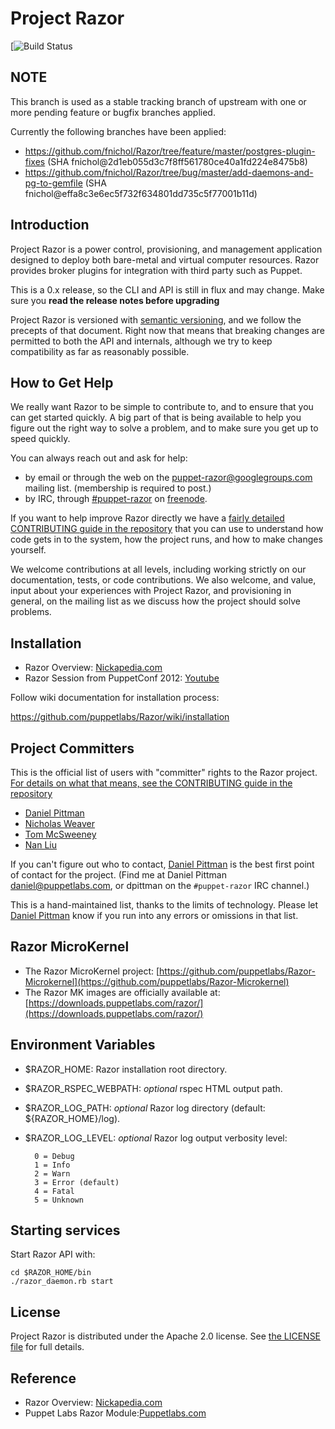# Project Razor

[![Build Status](https://jenkins.puppetlabs.com/job/razor-acceptance-matrix/badge/icon)

## NOTE

This branch is used as a stable tracking branch of upstream with one or more
pending feature or bugfix branches applied.

Currently the following branches have been applied:

* https://github.com/fnichol/Razor/tree/feature/master/postgres-plugin-fixes
  (SHA fnichol@2d1eb055d3c7f8ff561780ce40a1fd224e8475b8)
* https://github.com/fnichol/Razor/tree/bug/master/add-daemons-and-pg-to-gemfile
  (SHA fnichol@effa8c3e6ec5f732f634801dd735c5f77001b11d)

## Introduction

Project Razor is a power control, provisioning, and management application
designed to deploy both bare-metal and virtual computer resources. Razor
provides broker plugins for integration with third party such as Puppet.

This is a 0.x release, so the CLI and API is still in flux and may
change. Make sure you __read the release notes before upgrading__

Project Razor is versioned with [semantic versioning][semver], and we follow
the precepts of that document.  Right now that means that breaking changes are
permitted to both the API and internals, although we try to keep compatibility
as far as reasonably possible.


## How to Get Help

We really want Razor to be simple to contribute to, and to ensure that you can
get started quickly.  A big part of that is being available to help you figure
out the right way to solve a problem, and to make sure you get up to
speed quickly.

You can always reach out and ask for help:

* by email or through the web on the [puppet-razor@googlegroups.com][puppet-razor]
  mailing list.  (membership is required to post.)
* by IRC, through [#puppet-razor][irc] on [freenode][freenode].

If you want to help improve Razor directly we have a
[fairly detailed CONTRIBUTING guide in the repository][contrib] that you can
use to understand how code gets in to the system, how the project runs, and
how to make changes yourself.

We welcome contributions at all levels, including working strictly on our
documentation, tests, or code contributions.  We also welcome, and value,
input about your experiences with Project Razor, and provisioning in general,
on the mailing list as we discuss how the project should solve problems.


## Installation

* Razor Overview: [Nickapedia.com](http://nickapedia.com/2012/05/21/lex-parsimoniae-cloud-provisioning-with-a-razor)
* Razor Session from PuppetConf 2012: [Youtube](http://www.youtube.com/watch?v=cR1bOg0IU5U)

Follow wiki documentation for installation process:

https://github.com/puppetlabs/Razor/wiki/installation

## Project Committers

This is the official list of users with "committer" rights to the
Razor project.  [For details on what that means, see the CONTRIBUTING
guide in the repository][contrib]

* [Daniel Pittman](https://github.com/daniel-pittman)
* [Nicholas Weaver](https://github.com/lynxbat)
* [Tom McSweeney](https://github.com/tjmcs)
* [Nan Liu](https://github.com/nanliu)

If you can't figure out who to contact,
[Daniel Pittman](https://github.com/daniel-pittman) is the best first point of
contact for the project.  (Find me at Daniel Pittman <daniel@puppetlabs.com>,
or dpittman on the `#puppet-razor` IRC channel.)

This is a hand-maintained list, thanks to the limits of technology.
Please let [Daniel Pittman](https://github.com/daniel-pittman) know if you run
into any errors or omissions in that list.


## Razor MicroKernel
* The Razor MicroKernel project:
[https://github.com/puppetlabs/Razor-Microkernel](https://github.com/puppetlabs/Razor-Microkernel)
* The Razor MK images are officially available at:
[https://downloads.puppetlabs.com/razor/](https://downloads.puppetlabs.com/razor/)

## Environment Variables
* $RAZOR\_HOME: Razor installation root directory.
* $RAZOR\_RSPEC\_WEBPATH: _optional_ rspec HTML output path.
* $RAZOR\_LOG\_PATH: _optional_ Razor log directory (default: ${RAZOR_HOME}/log).
* $RAZOR\_LOG\_LEVEL: _optional_ Razor log output verbosity level:

        0 = Debug
        1 = Info
        2 = Warn
        3 = Error (default)
        4 = Fatal
        5 = Unknown

## Starting services

Start Razor API with:

    cd $RAZOR_HOME/bin
    ./razor_daemon.rb start

## License

Project Razor is distributed under the Apache 2.0 license.
See [the LICENSE file][license] for full details.

## Reference

* Razor Overview: [Nickapedia.com](http://nickapedia.com/2012/05/21/lex-parsimoniae-cloud-provisioning-with-a-razor)
* Puppet Labs Razor Module:[Puppetlabs.com](http://puppetlabs.com/blog/introducing-razor-a-next-generation-provisioning-solution/)


[puppet-razor]: https://groups.google.com/forum/?fromgroups#!forum/puppet-razor
[irc]:          https://webchat.freenode.net/?channels=puppet-razor
[freenode]:     http://freenode.net/
[contrib]:      https://github.com/puppetlabs/Razor/blob/master/CONTRIBUTING.md
[license]:      https://github.com/puppetlabs/Razor/blob/master/LICENSE
[semver]:       http://semver.org/
